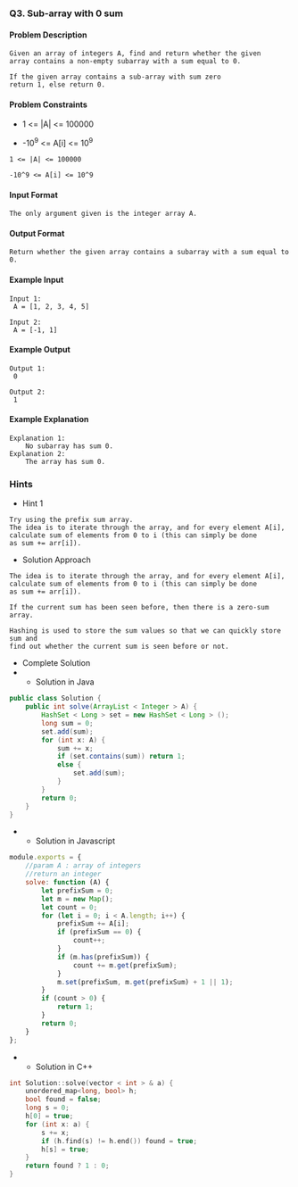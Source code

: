 ### Q3. Sub-array with 0 sum
#### Problem Description
```text
Given an array of integers A, find and return whether the given 
array contains a non-empty subarray with a sum equal to 0.

If the given array contains a sub-array with sum zero 
return 1, else return 0.
```
#### Problem Constraints
* <p>1 &lt;= |A| &lt;= 100000</p>
* <p>-10<sup>9</sup> &lt;= A[i] &lt;= 10<sup>9</sup></p>
```text
1 <= |A| <= 100000

-10^9 <= A[i] <= 10^9
```
#### Input Format
```text
The only argument given is the integer array A.
```
#### Output Format
```text
Return whether the given array contains a subarray with a sum equal to 0.
```
#### Example Input
```text
Input 1:
 A = [1, 2, 3, 4, 5]

Input 2:
 A = [-1, 1]
```
#### Example Output
```text
Output 1:
 0

Output 2:
 1
```
#### Example Explanation
```text
Explanation 1:
    No subarray has sum 0.
Explanation 2:
    The array has sum 0.
```
### Hints
* Hint 1
```text
Try using the prefix sum array.
The idea is to iterate through the array, and for every element A[i],
calculate sum of elements from 0 to i (this can simply be done 
as sum += arr[i]).
```
* Solution Approach
```text
The idea is to iterate through the array, and for every element A[i],
calculate sum of elements from 0 to i (this can simply be done 
as sum += arr[i]).

If the current sum has been seen before, then there is a zero-sum array.

Hashing is used to store the sum values so that we can quickly store sum and
find out whether the current sum is seen before or not.
```
* Complete Solution
* * Solution in Java
```java
public class Solution {
    public int solve(ArrayList < Integer > A) {
        HashSet < Long > set = new HashSet < Long > ();
        long sum = 0;
        set.add(sum);
        for (int x: A) {
            sum += x;
            if (set.contains(sum)) return 1;
            else {
                set.add(sum);
            }
        }
        return 0;
    }
}
```
* * Solution in Javascript
```javascript
module.exports = {
    //param A : array of integers
    //return an integer
    solve: function (A) {
        let prefixSum = 0;
        let m = new Map();
        let count = 0;
        for (let i = 0; i < A.length; i++) {
            prefixSum += A[i];
            if (prefixSum == 0) {
                count++;
            }
            if (m.has(prefixSum)) {
                count += m.get(prefixSum);
            }
            m.set(prefixSum, m.get(prefixSum) + 1 || 1);
        }
        if (count > 0) {
            return 1;
        }
        return 0;
    }
};
```
* * Solution in C++
```cpp
int Solution::solve(vector < int > & a) {
    unordered_map<long, bool> h;
    bool found = false;
    long s = 0;
    h[0] = true;
    for (int x: a) {
        s += x;
        if (h.find(s) != h.end()) found = true;
        h[s] = true;
    }
    return found ? 1 : 0;
}
```

